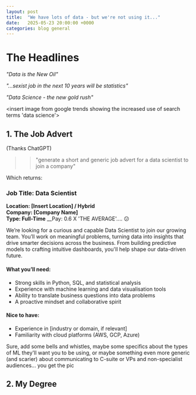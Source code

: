 ```yaml
---
layout: post
title:  "We have lots of data - but we're not using it..."
date:   2025-05-23 20:00:00 +0000
categories: blog general
---
```


# The Headlines

_"Data is the New Oil"_

_"...sexist job in the next 10 years will be statistics"_

_"Data Science - the new gold rush"_


<insert image from google trends showing the increased use of search terms 'data science'>


## 1. The Job Advert 


(Thanks ChatGPT)

>> "generate a short and generic job advert for a data scientist to join a company"

Which returns:

### Job Title: Data Scientist

__Location: [Insert Location] / Hybrid__    
__Company: [Company Name]__    
__Type: Full-Time__ 
__Pay: 0.6 X 'THE AVERAGE'.... 😕

We’re looking for a curious and capable Data Scientist to join our growing team. You’ll work on meaningful problems, turning data into insights that drive smarter decisions across the business. From building predictive models to crafting intuitive dashboards, you'll help shape our data-driven future.

#### What you’ll need:

- Strong skills in Python, SQL, and statistical analysis
- Experience with machine learning and data visualisation tools
- Ability to translate business questions into data problems
- A proactive mindset and collaborative spirit

#### Nice to have:

- Experience in [industry or domain, if relevant]
- Familiarity with cloud platforms (AWS, GCP, Azure)

Sure, add some bells and whistles, maybe some specifics about the types of ML they'll want you to be using, or maybe something even more generic (and scarier) about communicating to C-suite or VPs and non-specialist audiences... you get the pic


## 2. My Degree

